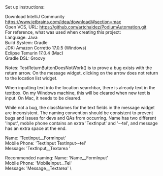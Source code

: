 Set up instructions:

Download IntelliJ Community https://www.jetbrains.com/idea/download/#section=mac \
Open VCS, URL: https://github.com/artchaidez/PodiumAutomation.git \
For reference, what was used when creating this project: \
Language: Java \
Build System: Gradle \
JDK: Amazon Corretto 17.0.5 (Windows) \
     Eclipse Temurin 17.0.4 (Mac) \
Gradle DSL: Groovy

Notes: TestReturnButtonDoesNotWork() is to prove a bug exists with the return arrow.
On the message widget, clicking on the arrow does not return to the location list
widget. 

When inputting text into the location searchbar, there is already text in the textbox.
On my Windows machine, this will be cleared when new text is input. On Mac, it needs
to be cleared.

While not a bug, the classNames for the text fields in the message widget are
inconsistent. The naming convention should be consistent to prevent bugs and issues
for devs and QAs from occurring. Name has two different 'Input',
mobile phone contains an extra 'TextInput' and '--tel', and
message has an extra space at the end.

Name: 'TextInput__FormInput' \
Mobile Phone: 'TextInput TextInput--tel' \
Message: 'TextInput__Textarea ' 

Recommended naming:
Name: 'Name__FormInput' \
Mobile Phone: 'MobileInput__Tel' \
Message: 'Message__Textarea' \
